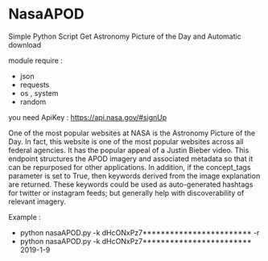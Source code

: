# NasaAPOD
Simple Python Script Get Astronomy Picture of the Day
and Automatic download

module require :
  - json
  - requests
  - os , system
  - random


you need ApiKey : https://api.nasa.gov/#signUp


One of the most popular websites at NASA is the Astronomy Picture of the Day. In fact, this website is one of the most popular websites across all federal agencies. It has the popular appeal of a Justin Bieber video. This endpoint structures the APOD imagery and associated metadata so that it can be repurposed for other applications. In addition, if the concept_tags parameter is set to True, then keywords derived from the image explanation are returned. These keywords could be used as auto-generated hashtags for twitter or instagram feeds; but generally help with discoverability of relevant imagery.


Example :
  - python nasaAPOD.py -k dHcONxPz7************************ -r
  - python nasaAPOD.py -k dHcONxPz7************************ 2019-1-9
